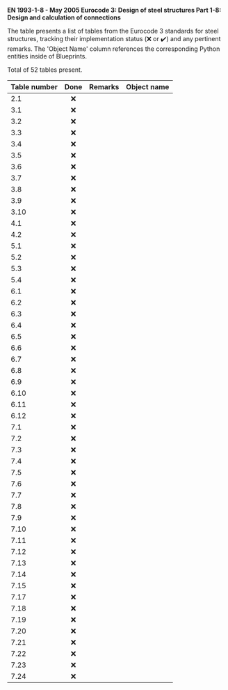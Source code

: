 **EN 1993-1-8 - May 2005
Eurocode 3: Design of steel structures
Part 1-8: Design and calculation of connections**

The table presents a list of tables from the Eurocode 3 standards for steel structures, tracking their implementation status (:x: or :heavy_check_mark:)
and any pertinent remarks. The 'Object Name' column references the corresponding Python entities inside of Blueprints.

Total of 52 tables present.

| Table number | Done | Remarks | Object name |
|:-------------|:----:|:--------|:------------|
| 2.1          | :x:  |         |             |
| 3.1          | :x:  |         |             |
| 3.2          | :x:  |         |             |
| 3.3          | :x:  |         |             |
| 3.4          | :x:  |         |             |
| 3.5          | :x:  |         |             |
| 3.6          | :x:  |         |             |
| 3.7          | :x:  |         |             |
| 3.8          | :x:  |         |             |
| 3.9          | :x:  |         |             |
| 3.10         | :x:  |         |             |
| 4.1          | :x:  |         |             |
| 4.2          | :x:  |         |             |
| 5.1          | :x:  |         |             |
| 5.2          | :x:  |         |             |
| 5.3          | :x:  |         |             |
| 5.4          | :x:  |         |             |
| 6.1          | :x:  |         |             |
| 6.2          | :x:  |         |             |
| 6.3          | :x:  |         |             |
| 6.4          | :x:  |         |             |
| 6.5          | :x:  |         |             |
| 6.6          | :x:  |         |             |
| 6.7          | :x:  |         |             |
| 6.8          | :x:  |         |             |
| 6.9          | :x:  |         |             |
| 6.10         | :x:  |         |             |
| 6.11         | :x:  |         |             |
| 6.12         | :x:  |         |             |
| 7.1          | :x:  |         |             |
| 7.2          | :x:  |         |             |
| 7.3          | :x:  |         |             |
| 7.4          | :x:  |         |             |
| 7.5          | :x:  |         |             |
| 7.6          | :x:  |         |             |
| 7.7          | :x:  |         |             |
| 7.8          | :x:  |         |             |
| 7.9          | :x:  |         |             |
| 7.10         | :x:  |         |             |
| 7.11         | :x:  |         |             |
| 7.12         | :x:  |         |             |
| 7.13         | :x:  |         |             |
| 7.14         | :x:  |         |             |
| 7.15         | :x:  |         |             |
| 7.17         | :x:  |         |             |
| 7.18         | :x:  |         |             |
| 7.19         | :x:  |         |             |
| 7.20         | :x:  |         |             |
| 7.21         | :x:  |         |             |
| 7.22         | :x:  |         |             |
| 7.23         | :x:  |         |             |
| 7.24         | :x:  |         |             |
